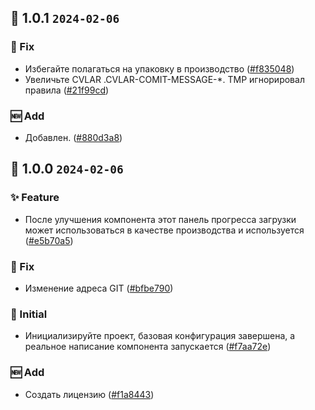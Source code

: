 ## 🎉 1.0.1 `2024-02-06`
### 🐛 Fix
- Избегайте полагаться на упаковку в производство ([#f835048](https://github.com/kwooshung/files/commit/f835048f01d97bd61af4f9c2dbed503be15f0f7e))
- Увеличьте CVLAR .CVLAR-COMIT-MESSAGE-*. TMP игнорировал правила ([#21f99cd](https://github.com/kwooshung/files/commit/21f99cd742a1c747421f3105b9f28759db848ce9))
### 🆕 Add
- Добавлен. ([#880d3a8](https://github.com/kwooshung/files/commit/880d3a813d12d0d0a0792f717319db1f808f4997))

## 🎉 1.0.0 `2024-02-06`
### ✨ Feature
- После улучшения компонента этот панель прогресса загрузки может использоваться в качестве производства и используется ([#e5b70a5](https://github.com/kwooshung/files/commit/e5b70a5bb4c61964628829dc86628bebe0c00dc5))
### 🐛 Fix
- Изменение адреса GIT ([#bfbe790](https://github.com/kwooshung/files/commit/bfbe790f772046e63360912c290c819504c353dd))
### 🍻 Initial
- Инициализируйте проект, базовая конфигурация завершена, а реальное написание компонента запускается ([#f7aa72e](https://github.com/kwooshung/files/commit/f7aa72ec18fa74956a55b81367d00f16034fe3f9))
### 🆕 Add
- Создать лицензию ([#f1a8443](https://github.com/kwooshung/files/commit/f1a844357c7101f3ab82716d16610c55e58b0ae1))
